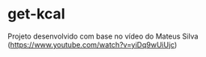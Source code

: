 # get-kcal
Projeto desenvolvido com base no vídeo do Mateus Silva (https://www.youtube.com/watch?v=yiDq9wUiUjc)
